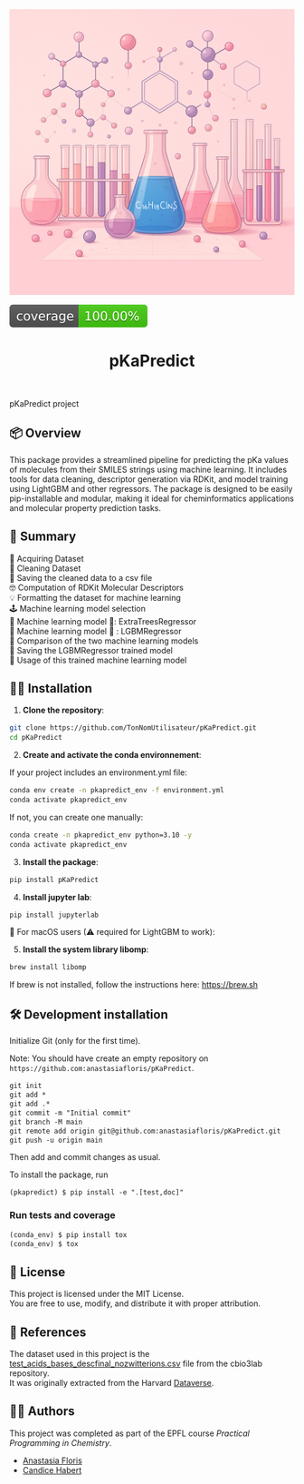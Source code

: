 ![Project Logo](assets/banner.png)

![Coverage Status](assets/coverage-badge.svg)

<h1 align="center">
pKaPredict
</h1>

<br>


pKaPredict project

## 📦 Overview
This package provides a streamlined pipeline for predicting the pKa values of molecules from their SMILES strings using machine learning. It includes tools for data cleaning, descriptor generation via RDKit, and model training using LightGBM and other regressors. The package is designed to be easily pip-installable and modular, making it ideal for cheminformatics applications and molecular property prediction tasks. 

## 🎀 Summary
🤯 Acquiring Dataset <br>
🧹 Cleaning Dataset <br>
🛟 Saving the cleaned data to a csv file <br>
🤓 Computation of RDKit Molecular Descriptors <br>
💡 Formatting the dataset for machine learning <br>
🕹️ Machine learning model selection <br>
🌲 Machine learning model 🥇: ExtraTreesRegressor <br>
🤖 Machine learning model 🥈 : LGBMRegressor <br>
🧐 Comparison of the two machine learning models <br>
🧅 Saving the LGBMRegressor trained model <br>
🩷 Usage of this trained machine learning model

## 👩‍💻 Installation

1. **Clone the repository**:

```bash
git clone https://github.com/TonNomUtilisateur/pKaPredict.git
cd pKaPredict
```
2. **Create and activate the conda environnement**:


If your project includes an environment.yml file:
```bash 
conda env create -n pkapredict_env -f environment.yml
conda activate pkapredict_env
```
If not, you can create one manually:
```bash
conda create -n pkapredict_env python=3.10 -y
conda activate pkapredict_env
```
3. **Install the package**:
```bash 
pip install pKaPredict
```

4. **Install jupyter lab**:
```bash
pip install jupyterlab
```

🍏 For macOS users (⚠ required for LightGBM to work):

5. **Install the system library libomp**:
```bash
brew install libomp
```
If brew is not installed, follow the instructions here: https://brew.sh




## 🛠️ Development installation

Initialize Git (only for the first time). 

Note: You should have create an empty repository on `https://github.com:anastasiafloris/pKaPredict`.

```
git init
git add * 
git add .*
git commit -m "Initial commit" 
git branch -M main
git remote add origin git@github.com:anastasiafloris/pKaPredict.git 
git push -u origin main
```

Then add and commit changes as usual. 

To install the package, run

```
(pkapredict) $ pip install -e ".[test,doc]"
```

### Run tests and coverage

```
(conda_env) $ pip install tox
(conda_env) $ tox
```

## 🪪 License 

This project is licensed under the MIT License.  
You are free to use, modify, and distribute it with proper attribution.


## 📗 References

The dataset used in this project is the [test_acids_bases_descfinal_nozwitterions.csv](https://github.com/cbio3lab/pKa/blob/main/Data/test_acids_bases_descfinal_nozwitterions.csv) file from the cbio3lab repository.  
It was originally extracted from the Harvard [Dataverse](https://dataverse.harvard.edu/dataset.xhtml?persistentId=doi:10.7910/DVN/6A67L9).

## 👯‍♀️ Authors

This project was completed as part of the EPFL course *Practical Programming in Chemistry*.
- [Anastasia Floris](https://github.com/anastasiafloris)  
- [Candice Habert](https://github.com/candicehbt)